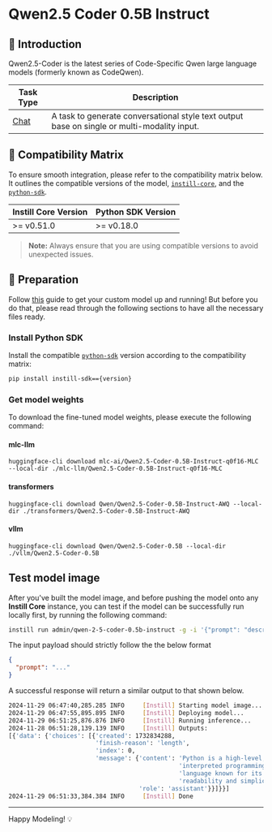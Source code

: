 # Qwen2.5 Coder 0.5B Instruct

## 📖 Introduction

Qwen2.5-Coder is the latest series of Code-Specific Qwen large language models (formerly known as CodeQwen).

| Task Type                                                  | Description                                                                                 |
| ---------------------------------------------------------- | ------------------------------------------------------------------------------------------- |
| [Chat](https://www.instill-ai.dev/docs/model/ai-task#chat) | A task to generate conversational style text output base on single or multi-modality input. |

## 🔄 Compatibility Matrix

To ensure smooth integration, please refer to the compatibility matrix below. It outlines the compatible versions of the model, [`instill-core`](https://github.com/instill-ai/instill-core), and the [`python-sdk`](https://github.com/instill-ai/python-sdk).

| Instill Core Version | Python SDK Version |
| -------------------- | ------------------ |
| >= v0.51.0           | >= v0.18.0         |

> **Note:** Always ensure that you are using compatible versions to avoid unexpected issues.

## 🚀 Preparation

Follow [this](../README.md) guide to get your custom model up and running! But before you do that, please read through the following sections to have all the necessary files ready.

### Install Python SDK

Install the compatible [`python-sdk`](https://github.com/instill-ai/python-sdk) version according to the compatibility matrix:

```bash
pip install instill-sdk=={version}
```

### Get model weights

To download the fine-tuned model weights, please execute the following command:

#### mlc-llm

```shell
huggingface-cli download mlc-ai/Qwen2.5-Coder-0.5B-Instruct-q0f16-MLC --local-dir ./mlc-llm/Qwen2.5-Coder-0.5B-Instruct-q0f16-MLC
```

#### transformers

```shell
huggingface-cli download Qwen/Qwen2.5-Coder-0.5B-Instruct-AWQ --local-dir ./transformers/Qwen2.5-Coder-0.5B-Instruct-AWQ
```

#### vllm

```shell
huggingface-cli download Qwen/Qwen2.5-Coder-0.5B --local-dir ./vllm/Qwen2.5-Coder-0.5B
```

## Test model image

After you've built the model image, and before pushing the model onto any **Instill Core** instance, you can test if the model can be successfully run locally first, by running the following command:

```bash
instill run admin/qwen-2-5-coder-0.5b-instruct -g -i '{"prompt": "describe python in one line"}'
```

The input payload should strictly follow the the below format

```json
{
  "prompt": "..."
}
```

A successful response will return a similar output to that shown below.

```bash
2024-11-29 06:47:40,285.285 INFO     [Instill] Starting model image...
2024-11-29 06:47:55,895.895 INFO     [Instill] Deploying model...
2024-11-29 06:51:25,876.876 INFO     [Instill] Running inference...
2024-11-28 06:51:28,139.139 INFO     [Instill] Outputs:
[{'data': {'choices': [{'created': 1732834288,
                        'finish-reason': 'length',
                        'index': 0,
                        'message': {'content': 'Python is a high-level, '
                                               'interpreted programming '
                                               'language known for its '
                                               'readability and simplicity.',
                                    'role': 'assistant'}}]}}]
2024-11-29 06:51:33,384.384 INFO     [Instill] Done
```

---

Happy Modeling! 💡
